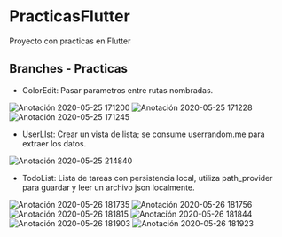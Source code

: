 # PracticasFlutter

Proyecto con practicas en Flutter

## Branches - Practicas

- ColorEdit: Pasar parametros entre rutas nombradas.

![Anotación 2020-05-25 171200](https://user-images.githubusercontent.com/31090711/82847392-24125980-9eab-11ea-8218-e66825474ea1.png)
![Anotación 2020-05-25 171228](https://user-images.githubusercontent.com/31090711/82847404-2aa0d100-9eab-11ea-9a82-b1647b97c381.png)
![Anotación 2020-05-25 171245](https://user-images.githubusercontent.com/31090711/82847409-2ffe1b80-9eab-11ea-877d-9036d8c3963e.png)

- UserLIst: Crear un vista de lista; se consume userrandom.me para extraer los datos.

![Anotación 2020-05-25 214840](https://user-images.githubusercontent.com/31090711/82858602-8d0cc800-9ed1-11ea-8bc1-5e0f33389b77.png)

- TodoList: Lista de tareas con persistencia local, utiliza path_provider para guardar y leer un archivo json localmente.

![Anotación 2020-05-26 181735](https://user-images.githubusercontent.com/31090711/82962444-79b73680-9f7d-11ea-9248-a37a446fa599.png)
![Anotación 2020-05-26 181756](https://user-images.githubusercontent.com/31090711/82962455-82a80800-9f7d-11ea-9ce3-8dcedeebbdb7.png)
![Anotación 2020-05-26 181815](https://user-images.githubusercontent.com/31090711/82962463-8a67ac80-9f7d-11ea-8d1f-602d23952075.png)
![Anotación 2020-05-26 181844](https://user-images.githubusercontent.com/31090711/82962475-918eba80-9f7d-11ea-8967-ecfe595f0ba9.png)
![Anotación 2020-05-26 181903](https://user-images.githubusercontent.com/31090711/82962483-981d3200-9f7d-11ea-9340-9da84488c496.png)
![Anotación 2020-05-26 181923](https://user-images.githubusercontent.com/31090711/82962494-9e131300-9f7d-11ea-9ff2-900427b198f2.png)
